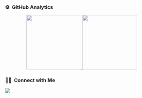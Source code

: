 ### ⚙️ &nbsp;GitHub Analytics

<p align="center">
<a href="https://github.com/AmirH-A">
  <img height="180em" src="https://github-readme-stats-eight-theta.vercel.app/api?username=AmirH-A&show_icons=true&theme=algolia&include_all_commits=true&count_private=true"/>
  <img height="180em" src="https://github-readme-stats-eight-theta.vercel.app/api/top-langs/?username=AmirH-A&layout=compact&langs_count=12&theme=algolia&hide=css,html,scss"/>
</a>
</p>

### 🤝🏻 &nbsp;Connect with Me

<a href="mailto:amirh.eth@gmail.com"><img src="https://img.shields.io/badge/-amirh.eth@gmail.com-black?style=flat&logo=maildotru&logoColor=white"/></a>
